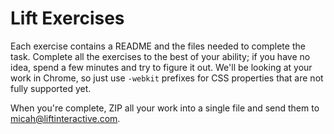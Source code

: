# Lift Exercises

Each exercise contains a README and the files needed to complete the task. Complete all the exercises to the best of your ability; if you have no idea, spend a few minutes and try to figure it out. We'll be looking at your work in Chrome, so just use `-webkit` prefixes for CSS properties that are not fully supported yet.

When you're complete, ZIP all your work into a single file and send them to [micah@liftinteractive.com](mailto:micah@liftinteractive.com).
